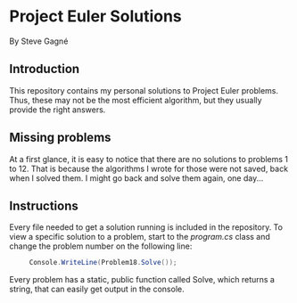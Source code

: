# Project Euler Solutions #
By Steve Gagné

## Introduction ##
This repository contains my personal solutions to Project Euler problems. Thus, these may not be the most efficient algorithm, but they usually provide the right answers. 

## Missing problems ##
At a first glance, it is easy to notice that there are no solutions to problems 1 to 12. That is because the algorithms I wrote for those were not saved, back when I solved them. I might go back and solve them again, one day...

## Instructions ##
Every file needed to get a solution running is included in the repository. To view a specific solution to a problem, start to the *program.cs* class and change the problem number on the following line:

```C#
	 Console.WriteLine(Problem18.Solve());
```

Every problem has a static, public function called Solve, which returns a string, that can easily get output in the console. 




